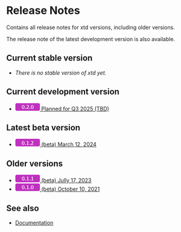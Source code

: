 # Release Notes

Contains all release notes for xtd versions, including older versions. 

The release note of the latest development version is also available.

## Current stable version

* *There is no stable version of xtd yet.*

## Current development version

* [![0.2.0](/pictures/releases/version_0_2_0.png) Planned for Q3 2025 (TBD)](/docs/documentation/release_notes/v0.2.0_release_note)

## Latest beta version

* [![0.1.2](/pictures/releases/version_0_1_2.png) (beta) March 12, 2024](/docs/documentation/release_notes/v0.1.2_release_note)

## Older versions

* [![0.1.1](/pictures/releases/version_0_1_1.png) (beta) Jully 17, 2023](/docs/documentation/release_notes/v0.1.1_release_note)
* [![0.1.0](/pictures/releases/version_0_1_0.png) (beta) October 10, 2021](/docs/documentation/release_notes/v0.1.0_release_note)

## See also

- [Documentation](/docs/documentation)
